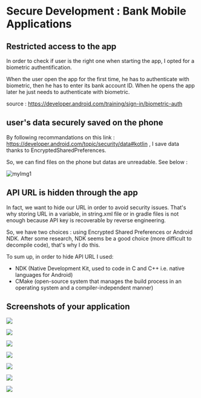 # Secure Development : Bank Mobile Applications



## Restricted access to the app

In order to check if user is the right one when starting the app, I opted for a biometric authentification.

When the user open the app for the first time, he has to authenticate with biometric, then he has to enter its bank account ID.
When he opens the app later he just needs to authenticate with biometric.

source : https://developer.android.com/training/sign-in/biometric-auth


## user's data securely saved on the phone


By following recommandations on this link : https://developer.android.com/topic/security/data#kotlin ,  I save data thanks to EncryptedSharedPreferences.

So, we can find files on the phone but datas are unreadable. See below : 

![myImg1](SharedPrefs1.JPG)



## API URL is hidden through the app

In fact, we want to hide our URL in order to avoid security issues.
That's why storing URL in a variable, in string.xml file or in gradle files is not enough because API key is recoverable by reverse engineering.

So, we have two choices : using Encrypted Shared Preferences or Android NDK.
After some research, NDK seems be a good choice (more difficult to decompile code), that's why I do this.


To sum up, in order to hide API URL I used:
 - NDK   (Native Development Kit, used to code in C and C++ i.e. native languages for Android)
 - CMake (open-source system that manages the build process in an operating system and a compiler-independent manner)


## Screenshots of your application 


![](c2.jpg=100x20)


![](c3.jpg)


![](c4.jpg)


![](c5.jpg)


![](c6.jpg)


![](c7.jpg)


![](c8.jpg)





